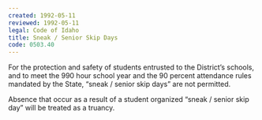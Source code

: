 ```yaml
---
created: 1992-05-11
reviewed: 1992-05-11
legal: Code of Idaho
title: Sneak / Senior Skip Days
code: 0503.40
---
```



For the protection and safety of students entrusted to the District’s schools, and to meet the 990 hour school year and the 90 percent attendance rules mandated by the State, “sneak / senior skip days” are not permitted.

Absence that occur as a result of a student organized “sneak / senior skip day” will be treated as a truancy.
